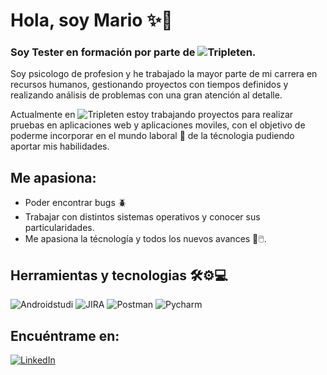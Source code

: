 # Hola, soy Mario ✨🚀  

### Soy Tester en formación por parte de ![Tripleten](https://img.shields.io/badge/Tripleten-Tripleten?style=plastic&logoColor=%23FFFFFF&logoSize=auto&color=%23000000).

Soy psicologo de profesion y he trabajado la mayor parte de mi carrera en recursos humanos, gestionando proyectos con tiempos definidos y realizando análisis de problemas con una gran atención al detalle. 

Actualmente en ![Tripleten](https://img.shields.io/badge/Tripleten-Tripleten?style=plastic&logoColor=%23FFFFFF&logoSize=auto&color=%23000000) estoy trabajando proyectos para realizar pruebas en aplicaciones web y aplicaciones moviles, con el objetivo de poderme incorporar en el mundo laboral 💼 de la técnologia pudiendo aportar mis habilidades. 

## Me apasiona: 
- Poder encontrar bugs 🪲
- Trabajar con distintos sistemas operativos y conocer sus particularidades.
- Me apasiona la técnología y todos los nuevos avances 📱🖱️.

## Herramientas y tecnologias 🛠️⚙️💻
![Androidstudi](https://img.shields.io/badge/Android_Studio-Android_Studio?style=for-the-badge&logo=androidstudio&logoColor=%23FFFFFF&logoSize=auto&labelColor=%23000000&color=%233DDC84) ![JIRA](https://img.shields.io/badge/Jira-Jira?style=for-the-badge&logo=jira&logoColor=%23FFFFFF&logoSize=auto&labelColor=%23000000&color=%230052CC) ![Postman](https://img.shields.io/badge/Postman-Postman?style=for-the-badge&logo=postman&logoColor=%23FFFFFF&logoSize=auto&labelColor=%23000000&color=%23FF6C37) ![Pycharm](https://img.shields.io/badge/Pycharm-Pycharm?style=for-the-badge&logo=pycharm&logoColor=%23FFFFFF&logoSize=auto&labelColor=%23000000&color=%231DA456)
## Encuéntrame en:
[![LinkedIn](https://img.shields.io/badge/Mario_Pastrana-Mario_Pastrana?style=for-the-badge&logo=linkedin&logoColor=%23FFFFFF&logoSize=auto&label=Linkedin&labelColor=%23000000&color=%230A66C2
)](www.linkedin.com/in/mario-guillermo-p-99b040140)



